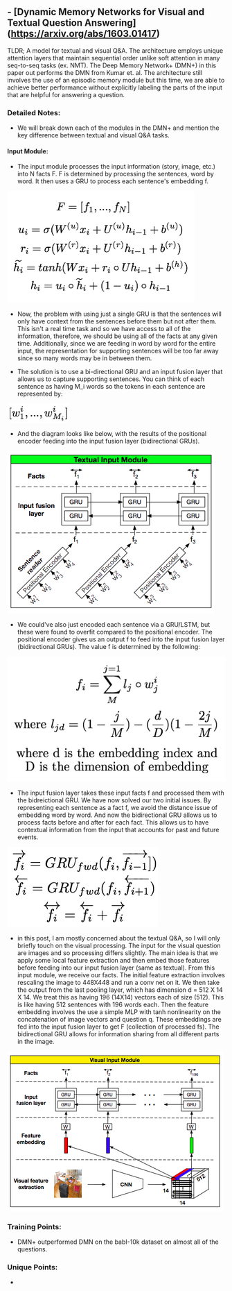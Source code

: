 ## - [Dynamic Memory Networks for Visual and Textual Question Answering] (https://arxiv.org/abs/1603.01417)

TLDR; A model for textual and visual Q&A. The architecture employs unique attention layers that maintain sequential order unlike soft attention in many seq-to-seq tasks (ex. NMT). The Deep Memory Network+ (DMN+) in this paper out performs the DMN from Kumar et. al. The architecture still involves the use of an episodic memory module but this time, we are able to achieve better performance without explicitly labeling the parts of the input that are helpful for answering a question. 

### Detailed Notes:

- We will break down each of the modules in the DMN+ and mention the key difference between textual and visual Q&A tasks.

#### Input Module:
- The input module processes the input information (story, image, etc.) into N facts F. F is determined by processing the sentences, word by word. It then uses a GRU to process each sentence's embedding f. 

![eq1](images/visual_qa/eq1.png)

- Now, the problem with using just a single GRU is that the sentences will only have context from the sentences before them but not after them. This isn't a real time task and so we have access to all of the information, therefore, we should be using all of the facts at any given time. Additionally, since we are feeding in word by word for the entire input, the representation for supporting sentences will be too far away since so many words may be in between them.

- The solution is to use a bi-directional GRU and an input fusion layer that allows us to capture supporting sentences. You can think of each sentence as having M_i words so the tokens in each sentence are represented by:

![eq2](images/visual_qa/eq2.png)

- And the diagram looks like below, with the results of the positional encoder feeding into the input fusion layer (bidirectional GRUs). 

![diagram1](images/visual_qa/diagram1.png)

- We could've also just encoded each sentence via a GRU/LSTM, but these were found to overfit compared to the positional encoder. The positional encoder gives us an output f to feed into the input fusion layer (bidirectional GRUs). The value f is determined by the following:

![eq3](images/visual_qa/eq_3.png)

- The input fusion layer takes these input facts f and processed them with the bidreictional GRU. We have now solved our two initial issues. By representing each sentence as a fact f, we avoid the distance issue of embedding word by word. And now the bidirectional GRU allows us to process facts before and after for each fact. This allows us to have contextual information from the input that accounts for past and future events. 

![eq4](images/visual_qa/eq4.png)

- in this post, I am mostly concerned about the textual Q&A, so I will only briefly touch on the visual processing. The input for the visual question are images and so processing differs slightly. The main idea is that we apply some local feature extraction and then embed those features before feeding into our input fusion layer (same as textual). From this input module, we receive our facts. The initial feature extraction involves rescaling the image to 448X448 and run a conv net on it. We then take the output from the last pooling layer, which has dimension d = 512 X 14 X 14. We treat this as having 196 (14X14) vectors each of size (512). This is like having 512 sentences with 196 words each. Then the feature embedding involves the use a simple MLP with tanh nonlinearity on the concatenation of image vectors and question q. These embeddings are fed into the input fusion layer to get F (collection of processed fs). The bidirectional GRU allows for information sharing from all different parts in the image.

![diagram2](images/visual_qa/diagram2.png)




### Training Points:

- DMN+ outperformed DMN on the babI-10k dataset on almost all of the questions.


### Unique Points:

- 




